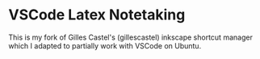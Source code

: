 # VSCode Latex Notetaking

This is my fork of Gilles Castel's (gillescastel) inkscape shortcut manager which I adapted to partially work with VSCode on Ubuntu.